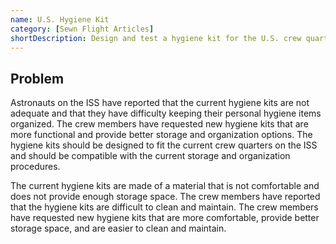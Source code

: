 ```yaml
---
name: U.S. Hygiene Kit
category: [Sewn Flight Articles]
shortDescription: Design and test a hygiene kit for the U.S. crew quarters on the ISS to improve cleanliness and organization.
---
```


## Problem

Astronauts on the ISS have reported that the current hygiene kits are not adequate and that they have difficulty keeping their personal hygiene items organized. The crew members have requested new hygiene kits that are more functional and provide better storage and organization options. The hygiene kits should be designed to fit the current crew quarters on the ISS and should be compatible with the current storage and organization procedures.

The current hygiene kits are made of a material that is not comfortable and does not provide enough storage space. The crew members have reported that the hygiene kits are difficult to clean and maintain. The crew members have requested new hygiene kits that are more comfortable, provide better storage space, and are easier to clean and maintain.
